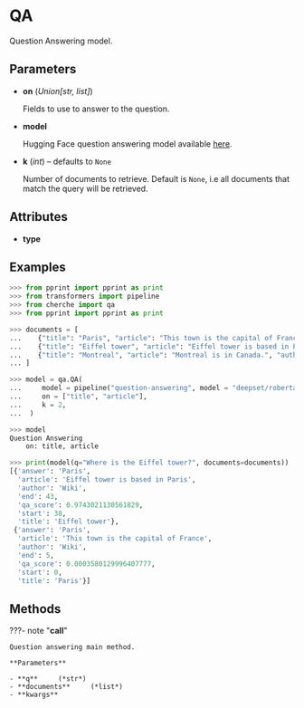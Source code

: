 # QA

Question Answering model.



## Parameters

- **on** (*Union[str, list]*)

    Fields to use to answer to the question.

- **model**

    Hugging Face question answering model available [here](https://huggingface.co/models?pipeline_tag=question-answering).

- **k** (*int*) – defaults to `None`

    Number of documents to retrieve. Default is `None`, i.e all documents that match the query will be retrieved.


## Attributes

- **type**


## Examples

```python
>>> from pprint import pprint as print
>>> from transformers import pipeline
>>> from cherche import qa
>>> from pprint import pprint as print

>>> documents = [
...    {"title": "Paris", "article": "This town is the capital of France", "author": "Wiki"},
...    {"title": "Eiffel tower", "article": "Eiffel tower is based in Paris", "author": "Wiki"},
...    {"title": "Montreal", "article": "Montreal is in Canada.", "author": "Wiki"},
... ]

>>> model = qa.QA(
...     model = pipeline("question-answering", model = "deepset/roberta-base-squad2", tokenizer = "deepset/roberta-base-squad2"),
...     on = ["title", "article"],
...     k = 2,
...  )

>>> model
Question Answering
    on: title, article

>>> print(model(q="Where is the Eiffel tower?", documents=documents))
[{'answer': 'Paris',
  'article': 'Eiffel tower is based in Paris',
  'author': 'Wiki',
  'end': 43,
  'qa_score': 0.9743021130561829,
  'start': 38,
  'title': 'Eiffel tower'},
 {'answer': 'Paris',
  'article': 'This town is the capital of France',
  'author': 'Wiki',
  'end': 5,
  'qa_score': 0.0003580129996407777,
  'start': 0,
  'title': 'Paris'}]
```

## Methods

???- note "__call__"

    Question answering main method.

    **Parameters**

    - **q**     (*str*)    
    - **documents**     (*list*)    
    - **kwargs**    
    
